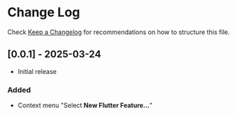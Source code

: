 # Change Log

Check [Keep a Changelog](http://keepachangelog.com/) for recommendations on how to structure this file.

## [0.0.1] - 2025-03-24

- Initial release

### Added

- Context menu "Select **New Flutter Feature...**"
